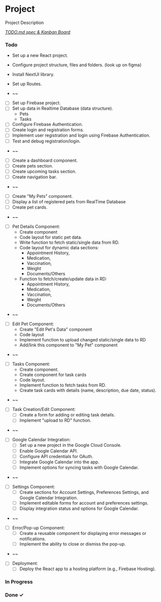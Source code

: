 # Project

Project Description

<em>[TODO.md spec & Kanban Board](https://bit.ly/3fCwKfM)</em>

### Todo

-  Set up a new React project.
- Configure project structure, files and folders. (look up on figma)
- Install NextUI library.
- Set up Routes. 

- ~~

- [ ] Set up Firebase project.
- [ ] Set up data in Realtime Database (data structure).
    - Pets
    - Tasks
- [ ] Configure Firebase Authentication.
- [ ] Create login and registration forms.
- [ ] Implement user registration and login using Firebase Authentication.
- [ ] Test and debug registration/login. 

- ~~

- [ ] Create a dashboard component.
- [ ] Create pets section.
- [ ] Create upcoming tasks section.
- [ ] Create navigation bar.

- ~~

- [ ] Create "My Pets" component.
- [ ] Display a list of registered pets from RealTime Database
- [ ] Create pet cards.

- ~~

- [ ] Pet Details Component:
  - Create component
  - Code layout for static pet data.
  - Write function to fetch static/single data from RD.
  - Code layout for dynamic data sections:
    - Appointment History, 
    - Medication, 
    - Vaccination, 
    - Weight
    - Documents/Others
  - Function to fetch/create/update data in RD:
    - Appointment History, 
    - Medication, 
    - Vaccination, 
    - Weight
    - Documents/Others

- ~~

- [ ] Edit Pet Component:
  - Create "Edit Pet's Data" component
  - Code layout
  - Implement function to upload changed static/single data to RD
  - Add/link this component to "My Pet" component

- ~~

- [ ] Tasks Component:
  - Create component.
  - Create component for task cards
  - Code layout.
  - Implement function to fetch tasks from RD.
  - Create task cards with details (name, description, due date, status).

- ~~

- [ ] Task Creation/Edit Component:
  - [ ] Create a form for adding or editing task details.
  - [ ] Implement "upload to RD" function.

- ~~

- [ ] Google Calendar Integration:
  - [ ] Set up a new project in the Google Cloud Console.
  - [ ] Enable Google Calendar API.
  - [ ] Configure API credentials for OAuth.
  - [ ] Integrate Google Calendar into the app.
  - [ ] Implement options for syncing tasks with Google Calendar.

- ~~

- [ ] Settings Component:
  - [ ] Create sections for Account Settings, Preferences Settings, and Google Calendar Integration.
  - [ ] Implement editable forms for account and preferences settings.
  - [ ] Display integration status and options for Google Calendar.

- ~~

- [ ] Error/Pop-up Component:
  - [ ] Create a reusable component for displaying error messages or notifications.
  - [ ] Implement the ability to close or dismiss the pop-up.

- ~~

- [ ] Deployment:
  - [ ] Deploy the React app to a hosting platform (e.g., Firebase Hosting).

### In Progress

### Done ✓
